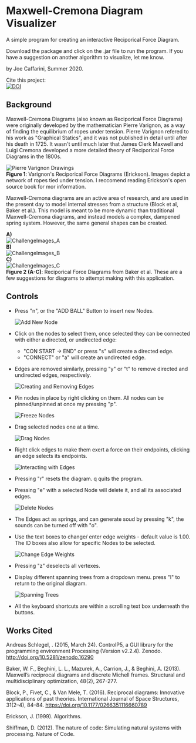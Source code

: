 # Maxwell-Cremona Diagram Visualizer
 A simple program for creating an interactive Reciporical Force Diagram.  
 
 Download the package and click on the .jar file to run the program.  If you have a suggestion on another algorithm to visualize, let me know.  
 
by Joe Caffarini, Summer 2020. 

Cite this project:   
[![DOI](https://zenodo.org/badge/289769021.svg)](https://zenodo.org/badge/latestdoi/289769021)


## Background

Maxwell-Cremona Diagrams (also known as Reciporical Force Diagrams) were originally developed by the mathematician Pierre Varignon, as a way of finding the equilibrium of ropes under tension.  Pierre Varignon refered to his work as "Graphical Statics", and it was not published in detail until after his death in 1725.  It wasn't until much later that   James Clerk Maxwell and Luigi Cremona developed a more detailed theory of Reciporical Force Diagrams in the 1800s.  

   ![Pierre Varignon Drawings](/GIFS/reciporicalForceVari.png)  
    __Figure 1__: Varignon's Reciporical Force Diagrams (Erickson).  Images depict a network of ropes tied under tension. I reccomend reading Erickson's open source book for mor information.    

Maxwell-Cremona diagrams are an active area of research, and are used in the present day to model internal stresses from a structure (Block et al, Baker et al.).  This model is meant to be more dynamic than traditional Maxwell-Cremona diagrams, and instead models a complex, dampened spring system.  However, the same general shapes can be created. 

   __A)__  
     ![ChallengeImages_A](/GIFS/challengeImage1.png)  
   __B)__  
     ![ChallengeImages_B](/GIFS/challengeImage2.png)  
   __C)__  
     ![ChallengeImages_C](/GIFS/challengeImage3.png)  
   __Figure 2 (A-C)__: Reciporical Force Diagrams from Baker et al. These are a few suggestions for diagrams to attempt making with this application.  



## Controls  

* Press "n", or the "ADD BALL" Button to insert new Nodes.  

  ![Add New Node](/GIFS/AddNode.gif) 

* Click on the nodes to select them, once selected they can be connected with either a directed, or undirected edge:
   * "CON START -> END" or press "s" will create a directed edge.  
   * "CONNECT" or "a" will create an undirected edge.  
   
* Edges are removed similarly, pressing "y" or "t" to remove directed and undirected edges, respectively. 

  ![Creating and Removing Edges](/GIFS/connect.gif) 
  
* Pin nodes in place by right clicking on them. All nodes can be pinned/unpinned at once my pressing "p". 

  ![Freeze Nodes](/GIFS/Freeze.gif) 

* Drag selected nodes one at a time. 

  ![Drag Nodes](/GIFS/DragNodes.gif) 

* Right click edges to make them exert a force on their endpoints, clicking an edge selects its endpoints.   

  ![Interacting with Edges](/GIFS/edgeForce.gif) 
 

* Pressing "r" resets the diagram. q quits the program.  

* Pressing "e" with a selected Node will delete it, and all its associated edges.  

  ![Delete Nodes](/GIFS/deleteNode.gif) 
 
* The Edges act as springs, and can generate soud by pressing "k", the sounds can be turned off with "o". 

* Use the text boxes to change/ enter edge weights - default value is 1.00.  The ID boxes also allow for specific Nodes to be selected.
 
  ![Change Edge Weights](/GIFS/ChangeEdgeWeights.gif) 

* Pressing "z" deselects all vertexes.  

* Display different spanning trees from a dropdown menu. press "l" to return to the original diagram.  

  ![Spanning Trees](/GIFS/spanningTrees.gif) 

* All the keyboard shortcuts are within a scrolling text box underneath the buttons.  

## Works Cited  

Andreas Schlegel, . (2015, March 24). ControlP5, a GUI library for the programming environment Processing (Version v2.2.4). Zenodo. http://doi.org/10.5281/zenodo.16290

Baker, W. F., Beghini, L. L., Mazurek, A., Carrion, J., & Beghini, A. (2013). Maxwell’s reciprocal diagrams and discrete Michell frames. Structural and multidisciplinary    optimization, 48(2), 267-277.

Block, P., Fivet, C., & Van Mele, T. (2016). Reciprocal diagrams: Innovative applications of past theories. International Journal of Space Structures, 31(2–4), 84–84. https://doi.org/10.1177/0266351116660789

Erickson, J. (1999). Algorithms.

Shiffman, D. (2012). The nature of code: Simulating natural systems with processing. Nature of Code.  



